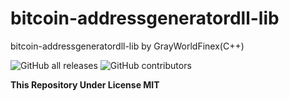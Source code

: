 # bitcoin-addressgeneratordll-lib
bitcoin-addressgeneratordll-lib by GrayWorldFinex(C++)

![GitHub all releases](https://img.shields.io/github/downloads/GrayWorldFinex/bitcoin-addressgeneratordll-lib/total?color=%237A3722&logo=github&logoColor=%23E99043)
![GitHub contributors](https://img.shields.io/github/contributors/GrayWorldFinex/bitcoin-addressgeneratordll-lib?color=green&logo=git&logoColor=%236F0000&style=for-the-badge)


**This Repository Under License MIT**
